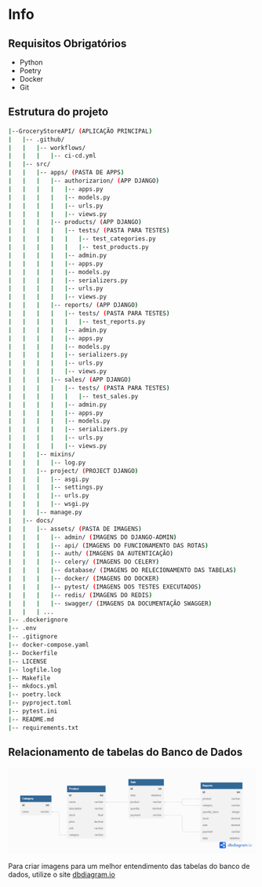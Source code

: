 # Info

##  Requisitos Obrigatórios ##
- Python
- Poetry
- Docker
- Git

## Estrutura do projeto ##
```bash
|--GroceryStoreAPI/ (APLICAÇÃO PRINCIPAL)
|   |-- .github/
|   |   |-- workflows/
|   |   |   |-- ci-cd.yml
|   |-- src/
|   |	|-- apps/ (PASTA DE APPS)
|   |	|	|-- authorizarion/ (APP DJANGO)
|   |	|	|	|-- apps.py
|   |	|	|	|-- models.py
|   |	|	|	|-- urls.py
|   |	|	|	|-- views.py
|   |	|	|-- products/ (APP DJANGO)
|   |	|	|	|-- tests/ (PASTA PARA TESTES)
|   |	|	|	|	|-- test_categories.py
|   |	|	|	|	|-- test_products.py
|   |	|	|	|-- admin.py
|   |	|	|	|-- apps.py
|   |	|	|	|-- models.py
|   |	|	|	|-- serializers.py
|   |	|	|	|-- urls.py
|   |	|	|	|-- views.py
|   |	|	|-- reports/ (APP DJANGO)
|   |	|	|	|-- tests/ (PASTA PARA TESTES)
|   |	|	|	|	|-- test_reports.py
|   |	|	|	|-- admin.py
|   |	|	|	|-- apps.py
|   |	|	|	|-- models.py
|   |	|	|	|-- serializers.py
|   |	|	|	|-- urls.py
|   |	|	|	|-- views.py
|   |	|	|-- sales/ (APP DJANGO)
|   |	|	|	|-- tests/ (PASTA PARA TESTES)
|   |	|	|	|	|-- test_sales.py
|   |	|	|	|-- admin.py
|   |	|	|	|-- apps.py
|   |	|	|	|-- models.py
|   |	|	|	|-- serializers.py
|   |	|	|	|-- urls.py
|   |	|	|	|-- views.py
|   |	|-- mixins/
|   |	|   |-- log.py
|   |	|-- project/ (PROJECT DJANGO)	
|   |	|	|-- asgi.py
|   |	|	|-- settings.py
|   |	|	|-- urls.py
|   |	|	|-- wsgi.py
|   |   |-- manage.py
|   |-- docs/
|   |	|-- assets/ (PASTA DE IMAGENS)
|   |	|	|-- admin/ (IMAGENS DO DJANGO-ADMIN)
|   |	|	|-- api/ (IMAGENS DO FUNCIONAMENTO DAS ROTAS)
|   |	|	|-- auth/ (IMAGENS DA AUTENTICAÇÃO)
|   |	|	|-- celery/ (IMAGENS DO CELERY)
|   |	|	|-- database/ (IMAGENS DO RELECIONAMENTO DAS TABELAS)
|   |	|	|-- docker/ (IMAGENS DO DOCKER)
|   |	|	|-- pytest/ (IMAGENS DOS TESTES EXECUTADOS)
|   |	|	|-- redis/ (IMAGENS DO REDIS)
|   |	|	|-- swagger/ (IMAGENS DA DOCUMENTAÇÃO SWAGGER)
|   |   | ...
|-- .dockerignore
|-- .env
|-- .gitignore
|-- docker-compose.yaml
|-- Dockerfile
|-- LICENSE
|-- logfile.log
|-- Makefile
|-- mkdocs.yml
|-- poetry.lock
|-- pyproject.toml
|-- pytest.ini
|-- README.md
|-- requirements.txt

```

## Relacionamento de tabelas do Banco de Dados ##

![Image](./assets/database/database.png)

Para criar imagens para um melhor entendimento das tabelas do banco de dados, utilize o site <a href="https://dbdiagram.io/" target="_blank">dbdiagram.io</a>

